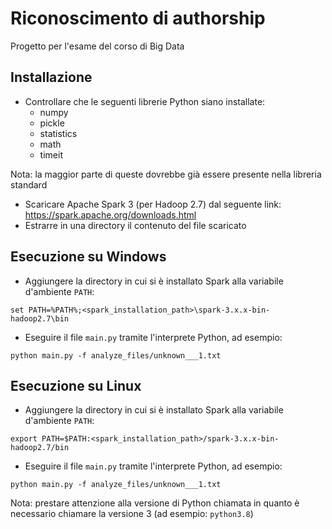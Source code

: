 # Riconoscimento di authorship
Progetto per l'esame del corso di Big Data

## Installazione
- Controllare che le seguenti librerie Python siano installate:
	* numpy
	* pickle
	* statistics
	* math
	* timeit

Nota: la maggior parte di queste dovrebbe già essere presente nella libreria standard

- Scaricare Apache Spark 3 (per Hadoop 2.7) dal seguente link: https://spark.apache.org/downloads.html
- Estrarre in una directory il contenuto del file scaricato

## Esecuzione su Windows
- Aggiungere la directory in cui si è installato Spark alla variabile d'ambiente `PATH`:
```
set PATH=%PATH%;<spark_installation_path>\spark-3.x.x-bin-hadoop2.7\bin
```
- Eseguire il file `main.py` tramite l'interprete Python, ad esempio:
```
python main.py -f analyze_files/unknown___1.txt
```

## Esecuzione su Linux
- Aggiungere la directory in cui si è installato Spark alla variabile d'ambiente `PATH`:
```
export PATH=$PATH:<spark_installation_path>/spark-3.x.x-bin-hadoop2.7/bin
```
- Eseguire il file `main.py` tramite l'interprete Python, ad esempio:
```
python main.py -f analyze_files/unknown___1.txt
```
Nota: prestare attenzione alla versione di Python chiamata in quanto è necessario chiamare la versione 3 (ad esempio: `python3.8`)
